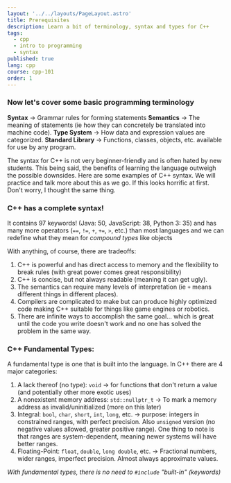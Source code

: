 ```yaml
---
layout: '../../layouts/PageLayout.astro'
title: Prerequisites
description: Learn a bit of terminology, syntax and types for C++
tags:
  - cpp
  - intro to programming
  - syntax
published: true
lang: cpp
course: cpp-101
order: 1
---
```

### Now let's cover some basic programming terminology
**Syntax** -> Grammar rules for forming statements
**Semantics** -> The meaning of statements (ie how they can concretely be translated into machine code).
**Type System** -> How data and expression values are categorized.
**Standard Library** -> Functions, classes, objects, etc. available for use by any program.

The syntax for C++ is not very beginner-friendly and is often hated by new students. This being said, the benefits of learning the language outweigh the possible downsides. Here are some examples of C++ syntax. We will practice and talk more about this as we go. If this looks horrific at first. Don't worry, I thought the same thing.
### C++ has a complete syntax!
It contains 97 keywords! (Java: 50, JavaScript: 38, Python 3: 35) and has many more operators (`==`, `!=`, `+`, `+=`, `>`, etc.) than most languages and we can redefine what they mean for _compound types_ like objects

With anything, of course, there are tradeoffs:
1. C++ is powerful and has direct access to memory and the flexibility to break rules (with great power comes great responsibility)
2. C++ is concise, but not always readable (meaning it can get ugly).
3. The semantics can require many levels of interpretation (ie `+` means different things in different places).
4. Compilers are complicated to make but can produce highly optimized code making C++ suitable for things like game engines or robotics.
5. There are infinite ways to accomplish the same goal... which is great until the code you write doesn't work and no one has solved the problem in the same way.

### C++ Fundamental Types:
A fundamental type is one that is built into the language. In C++ there are 4 major categories:
1. A lack thereof (no type): `void` -> for functions that don't return a value (and potentially other more exotic uses)
2. A nonexistent memory address: `std::nullptr_t` -> To mark a memory address as invalid/uninitialized (more on this later)
3. Integral: `bool`, `char`, `short`, `int`, `long`, etc. -> purpose: integers in constrained ranges, with perfect precision. Also `unsigned` version (no negative values allowed, greater positive range). One thing to note is that ranges are system-dependent, meaning newer systems will have better ranges.
4. Floating-Point: `float`, `double`, `long double`, etc. -> Fractional numbers, wider ranges, imperfect precision. Almost always approximate values.

_With fundamental types, there is no need to `#include` "built-in" (keywords)_
